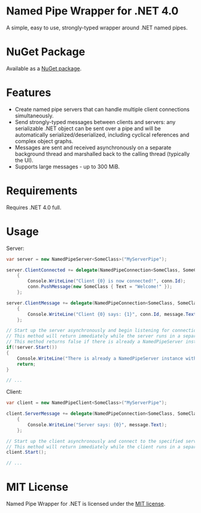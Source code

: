 # Named Pipe Wrapper for .NET 4.0

A simple, easy to use, strongly-typed wrapper around .NET named pipes.

# NuGet Package

Available as a [NuGet package](https://www.nuget.org/packages/NamedPipeWrapper.New/).

# Features

*  Create named pipe servers that can handle multiple client connections simultaneously.
*  Send strongly-typed messages between clients and servers: any serializable .NET object can be sent over a pipe and will be automatically serialized/deserialized, including cyclical references and complex object graphs.
*  Messages are sent and received asynchronously on a separate background thread and marshalled back to the calling thread (typically the UI).
*  Supports large messages - up to 300 MiB.

# Requirements

Requires .NET 4.0 full.

# Usage

Server:

```csharp
var server = new NamedPipeServer<SomeClass>("MyServerPipe");

server.ClientConnected += delegate(NamedPipeConnection<SomeClass, SomeClass> conn)
    {
        Console.WriteLine("Client {0} is now connected!", conn.Id);
        conn.PushMessage(new SomeClass { Text = "Welcome!" });
    };

server.ClientMessage += delegate(NamedPipeConnection<SomeClass, SomeClass> conn, SomeClass message)
    {
        Console.WriteLine("Client {0} says: {1}", conn.Id, message.Text);
    };

// Start up the server asynchronously and begin listening for connections.
// This method will return immediately while the server runs in a separate background thread.
// This method returns false if there is already a NamedPipeServer instance with the same pipe name started on current computer.
if(!server.Start())
{
	Console.WriteLine("There is already a NamedPipeServer instance with pipe name {0} started.", server.PipeName);
	return;
}

// ...
```

Client:

```csharp
var client = new NamedPipeClient<SomeClass>("MyServerPipe");

client.ServerMessage += delegate(NamedPipeConnection<SomeClass, SomeClass> conn, SomeClass message)
    {
        Console.WriteLine("Server says: {0}", message.Text);
    };

// Start up the client asynchronously and connect to the specified server pipe.
// This method will return immediately while the client runs in a separate background thread.
client.Start();

// ...
```

# MIT License

Named Pipe Wrapper for .NET is licensed under the [MIT license](LICENSE.txt).

